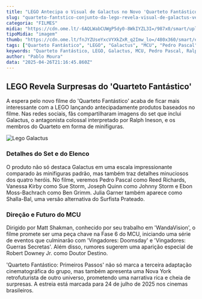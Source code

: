 ```yaml
---
title: "LEGO Antecipa o Visual de Galactus no Novo 'Quarteto Fantástico': Confira os Detalhes!"
slug: "quarteto-fantstico-conjunto-da-lego-revela-visual-de-galactus-veja"
categoria: "FILMES"
midia: "https://cdn.ome.lt/-6AQLWabCUWgP5dy0-8WkIYZL3I=/987x0/smart/uploads/conteudo/fotos/quartetofantasticovariante2025_AP9vS6F.jpg"
tipoMidia: "imagem"
thumb: "https://cdn.ome.lt/fnJYZUseYxcVYXkZxR_q2Imw_lo=/480x360/smart/extras/conteudos/quartetofantasticovariante2025_wr6nPzp.jpg"
tags: ["Quarteto Fantástico", "LEGO", "Galactus", "MCU", "Pedro Pascal", "Ralph Ineson", "Matt Shakman", "Vingadores"]
keywords: "Quarteto Fantástico, LEGO, Galactus, MCU, Pedro Pascal, Ralph Ineson, Matt Shakman, Vingadores"
author: "Pablo Moura"
data: "2025-04-26T21:16:45.860Z"
---
```


## LEGO Revela Surpresas do 'Quarteto Fantástico'

A espera pelo novo filme do 'Quarteto Fantástico' acaba de ficar mais interessante com a LEGO lançando antecipadamente produtos baseados no filme. Nas redes sociais, fãs compartilharam imagens do set que inclui Galactus, o antagonista colossal interpretado por Ralph Ineson, e os membros do Quarteto em forma de minifiguras.

![Lego Galactus](/images/galatuslego.jpg)

### Detalhes do Set e do Elenco

O produto não só destaca Galactus em uma escala impressionante comparado às minifiguras padrão, mas também traz detalhes minuciosos dos quatro heróis. No filme, veremos Pedro Pascal como Reed Richards, Vanessa Kirby como Sue Storm, Joseph Quinn como Johnny Storm e Ebon Moss-Bachrach como Ben Grimm. Julia Garner também aparece como Shalla-Bal, uma versão alternativa do Surfista Prateado.

### Direção e Futuro do MCU

Dirigido por Matt Shakman, conhecido por seu trabalho em 'WandaVision', o filme promete ser uma peça chave na Fase 6 do MCU, iniciando uma série de eventos que culminarão com 'Vingadores: Doomsday' e 'Vingadores: Guerras Secretas'. Além disso, rumores sugerem uma aparição especial de Robert Downey Jr. como Doutor Destino.

'Quarteto Fantástico: Primeiros Passos' não só marca a terceira adaptação cinematográfica do grupo, mas também apresenta uma Nova York retrofuturista de outro universo, prometendo uma narrativa rica e cheia de surpresas. A estreia está marcada para 24 de julho de 2025 nos cinemas brasileiros.